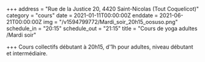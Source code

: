 +++
address = "Rue de la Justice 20, 4420 Saint-Nicolas (Tout Coquelicot)"
category = "cours"
date = 2021-01-11T00:00:00Z
enddate = 2021-06-21T00:00:00Z
img = "/v1594799772/Mardi_soir_20h15_oosuso.png"
schedule_in = "20:15"
schedule_out = "21:15"
title = "Cours de yoga adultes /Mardi soir"

+++
Cours collectifs débutant à 20h15, d'1h pour adultes, niveau débutant et intermédiaire.